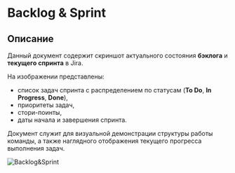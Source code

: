 # Backlog & Sprint
## Описание  

Данный документ содержит скриншот актуального состояния **бэклога** и **текущего спринта** в Jira.  

На изображении представлены:  
- список задач спринта с распределением по статусам (**To Do**, **In Progress**, **Done**),  
- приоритеты задач,  
- стори-поинты,  
- даты начала и завершения спринта.  

Документ служит для визуальной демонстрации структуры работы команды, а также наглядного отображения текущего прогресса выполнения задач.


![Backlog&Sprint](..accets/backlog_sprint.png)  